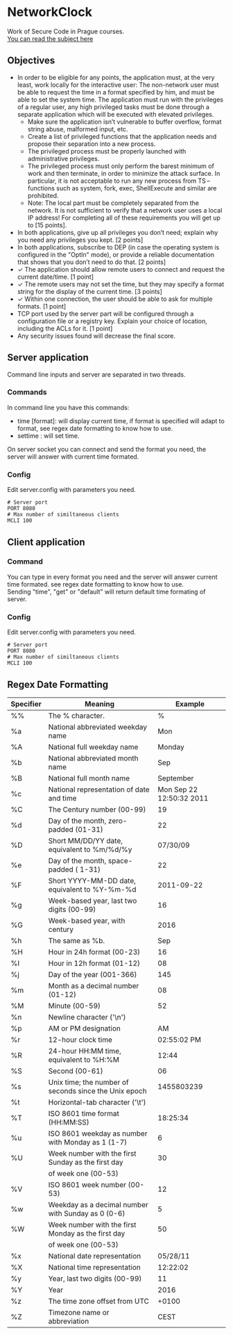 # NetworkClock
Work of Secure Code in Prague courses.  
[You can read the subject here](subject/index.html)
## Objectives
- In order to be eligible for any points, the application must, at the very least, work locally for the interactive user: The non-network user must be able to request the time in a format specified by him, and must be able to set the system time. The application must run with the privileges of a regular user, any high privileged tasks must be done through a separate application which will be executed with elevated privileges.  
    - Make sure the application isn’t vulnerable to buffer overflow, format string abuse, malformed input, etc.
    - Create a list of privileged functions that the application needs and propose their separation into a new process.
    - The privileged process must be properly launched with administrative privileges.
    - The privileged process must only perform the barest minimum of work and then terminate, in order to minimize the attack surface. In particular, it is not acceptable to run any new process from TS – functions such as system, fork, exec, ShellExecute and similar are prohibited.
    - Note: The local part must be completely separated from the network. It is not sufficient to verify that a network user uses a local IP address!
    For completing all of these requirements you will get up to [15 points].
- In both applications, give up all privileges you don’t need; explain why you need any privileges you kept. [2 points]
- In both applications, subscribe to DEP (in case the operating system is configured in the "OptIn" mode), or provide a reliable documentation that shows that you don’t need to do that. [2 points]
- ✓ The application should allow remote users to connect and request the current date/time. [1 point]
- ✓ The remote users may not set the time, but they may specify a format string for the display of the current time. [3 points]
- ✓ Within one connection, the user should be able to ask for multiple formats. [1 point]
- TCP port used by the server part will be configured through a configuration file or a registry key. Explain your choice of location, including the ACLs for it. [1 point]
- Any security issues found will decrease the final score.
## Server application  
Command line inputs and server are separated in two threads.  

### Commands
In command line you have this commands:
- time [format]: will display current time, if format is specified will adapt to format, see regex date formatting to know how to use.  
- settime <time>: will set time.  

On server socket you can connect and send the format you need, the server will answer with current time formated.  

### Config
Edit server.config with parameters you need.  
```
# Server port
PORT 8080
# Max number of similtaneous clients
MCLI 100
```

## Client application
### Command
You can type in every format you need and the server will answer current time formated. see regex date formatting to know how to use.  
Sending "time", "get" or "default" will return default time formating of server.    
### Config
Edit server.config with parameters you need. 
```
# Server port
PORT 8080
# Max number of similtaneous clients
MCLI 100
```
## Regex Date Formatting

| Specifier | Meaning | Example |
|-|-|-|
| %% | The % character. | % |
| %a | National abbreviated weekday name | Mon |
| %A | National full weekday name | Monday |
| %b | National abbreviated month name | Sep |
| %B | National full month name | September |
| %c | National representation of date and time | Mon Sep 22 12:50:32 2011 |
| %C | The Century number (00-99) | 19 |
| %d | Day of the month, zero-padded (01-31) | 22 |
| %D | Short MM/DD/YY date, equivalent to %m/%d/%y | 07/30/09 |
| %e | Day of the month, space-padded ( 1-31) | 22 |
| %F | Short YYYY-MM-DD date, equivalent to %Y-%m-%d | 2011-09-22 |
| %g | Week-based year, last two digits (00-99) | 16 |
| %G | Week-based year, with century | 2016 |
| %h | The same as %b. | Sep |
| %H | Hour in 24h format (00-23) | 16 |
| %I | Hour in 12h format (01-12) | 08 |
| %j | Day of the year (001-366) | 145 |
| %m | Month as a decimal number (01-12) | 08 |
| %M | Minute (00-59) | 52 |
| %n | Newline character ('\n') | |
| %p | AM or PM designation | AM |
| %r | 12-hour clock time | 02:55:02 PM |
| %R | 24-hour HH:MM time, equivalent to %H:%M | 12:44 |
| %S | Second (00-61) | 06 |
| %s | Unix time; the number of seconds since the Unix epoch | 1455803239 |
| %t | Horizontal-tab character ('\t') | |
| %T | ISO 8601 time format (HH:MM:SS) | 18:25:34 |
| %u | ISO 8601 weekday as number with Monday as 1 (1-7) | 6 |
| %U | Week number with the first Sunday as the first day | 30 |
| | of week one (00-53) | |
| %V | ISO 8601 week number (00-53) | 12 |
| %w | Weekday as a decimal number with Sunday as 0 (0-6) | 5 |
| %W | Week number with the first Monday as the first day | 50 |
| | of week one (00-53) | |
| %x | National date representation | 05/28/11 |
| %X | National time representation | 12:22:02 |
| %y | Year, last two digits (00-99) | 11 |
| %Y | Year | 2016 |
| %z | The time zone offset from UTC | +0100 |
| %Z | Timezone name or abbreviation | CEST |



